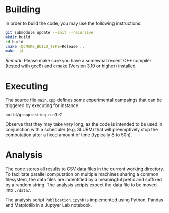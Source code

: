 # Building
In order to build the code, you may use the following instructions:
```bash
git submodule update --init --recursive
mkdir build
cd build
cmake -DCMAKE_BUILD_TYPE=Release ..
make -j4
```

*Remark*: Please make sure you have a somewhat recent C++ compiler (tested with gcc8) and cmake (Version 3.10 or higher) installed.

# Executing
The source file `main.cpp` defines some experimental campaings that can be triggered by executing for instance
```
build/grouptesting run1e7
``` 
Observe that they may take *very* long, as the code is intended to be used in conjunction with a scheduler (e.g. SLURM) that will preemptively stop the computation after a fixed amount of time (typically 8 to 50h).

# Analysis
The code stores all results to CSV data files in the current working directory.
To facilitate parallel computation on multiple machines sharing a common filesystem, the data files are indentified by a meaningful prefix and suffixed by a random string.
The analysis scripts expect the data file to be moved into `./data/`.

The analysis script `Publication.ipynb` is implemented using Python, Pandas and Matplotlib in a Juptyer Lab notebook.
